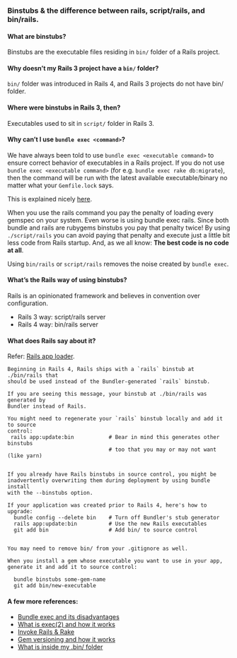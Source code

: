 ### Binstubs & the difference between rails, script/rails, and bin/rails.

#### What are binstubs? 
Binstubs are the executable files residing in `bin/` folder of a Rails project. 

#### Why doesn’t my Rails 3 project have a `bin/` folder?
`bin/` folder was introduced in Rails 4, and Rails 3 projects do not have bin/ folder. 

#### Where were binstubs in Rails 3, then?
Executables used to sit in `script/` folder in Rails 3. 

#### Why can’t I use `bundle exec <command>`?
We have always been told to use `bundle exec <executable command>` to ensure correct behavior of executables in a Rails project. If you do not use `bundle exec <executable command>` (for e.g. `bundle exec rake db:migrate`), then the command will be run with the latest available executable/binary no matter what your `Gemfile.lock` says. 

This is explained nicely [here](https://www.jstorimer.com/blogs/workingwithcode/7766121-the-rails-command-and-exec2).

When you use the rails command you pay the penalty of loading every gemspec on your system. Even worse is using bundle exec rails. Since both bundle and rails are rubygems binstubs you pay that penalty twice!
By using `./script/rails` you can avoid paying that penalty and execute just a little bit less code from Rails startup. And, as we all know: **The best code is no code at all**.

Using `bin/rails` or `script/rails` removes the noise created by `bundle exec`. 

#### What’s the Rails way of using binstubs?
Rails is an opinionated framework and believes in convention over configuration. 
- Rails 3 way: script/rails server
- Rails 4 way: bin/rails server

#### What does Rails say about it?
Refer: [Rails app loader](https://github.com/rails/rails/blob/master/railties/lib/rails/app_loader.rb). 

```
Beginning in Rails 4, Rails ships with a `rails` binstub at ./bin/rails that
should be used instead of the Bundler-generated `rails` binstub.

If you are seeing this message, your binstub at ./bin/rails was generated by
Bundler instead of Rails.

You might need to regenerate your `rails` binstub locally and add it to source
control:
 rails app:update:bin           # Bear in mind this generates other binstubs
                                # too that you may or may not want (like yarn)
                                
                                
If you already have Rails binstubs in source control, you might be
inadvertently overwriting them during deployment by using bundle install
with the --binstubs option.

If your application was created prior to Rails 4, here's how to upgrade:
  bundle config --delete bin    # Turn off Bundler's stub generator
  rails app:update:bin          # Use the new Rails executables
  git add bin                   # Add bin/ to source control
  
  
You may need to remove bin/ from your .gitignore as well.

When you install a gem whose executable you want to use in your app,
generate it and add it to source control:

  bundle binstubs some-gem-name
  git add bin/new-executable
```

#### A few more references: 
- [Bundle exec and its disadvantages](https://www.wyeworks.com/blog/2011/12/27/bundle-exec-rails-executes-bundler-setup-3-times/)
- [What is exec(2) and how it works](https://www.jstorimer.com/blogs/workingwithcode/7766121-the-rails-command-and-exec2)
- [Invoke Rails & Rake](https://mattbrictson.com/invoke-rails-and-rake-faster-and-with-fewer-mistakes)
- [Gem versioning and how it works](https://yehudakatz.com/2011/05/29/gem-versioning-and-bundler-doing-it-right/)
- [What is inside my .bin/ folder](https://stackoverflow.com/a/27585155)
